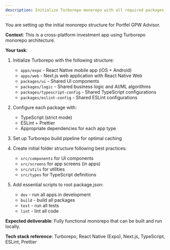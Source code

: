 ```yaml
---
description: Initialize Turborepo monorepo with all required packages
---
```


You are setting up the initial monorepo structure for Portfel GPW Advisor.

**Context**: This is a cross-platform investment app using Turborepo monorepo architecture.

**Your task**:
1. Initialize Turborepo with the following structure:
   - `apps/expo` - React Native mobile app (iOS + Android)
   - `apps/web` - Next.js web application with React Native Web
   - `packages/ui` - Shared UI components
   - `packages/logic` - Shared business logic and AI/ML algorithms
   - `packages/typescript-config` - Shared TypeScript configurations
   - `packages/eslint-config` - Shared ESLint configurations

2. Configure each package with:
   - TypeScript (strict mode)
   - ESLint + Prettier
   - Appropriate dependencies for each app type

3. Set up Turborepo build pipeline for optimal caching

4. Create initial folder structure following best practices:
   - `src/components` for UI components
   - `src/screens` for app screens (in apps)
   - `src/utils` for utilities
   - `src/types` for TypeScript definitions

5. Add essential scripts to root package.json:
   - `dev` - run all apps in development
   - `build` - build all packages
   - `test` - run all tests
   - `lint` - lint all code

**Expected deliverable**: Fully functional monorepo that can be built and run locally.

**Tech stack reference**: Turborepo, React Native (Expo), Next.js, TypeScript, ESLint, Prettier
